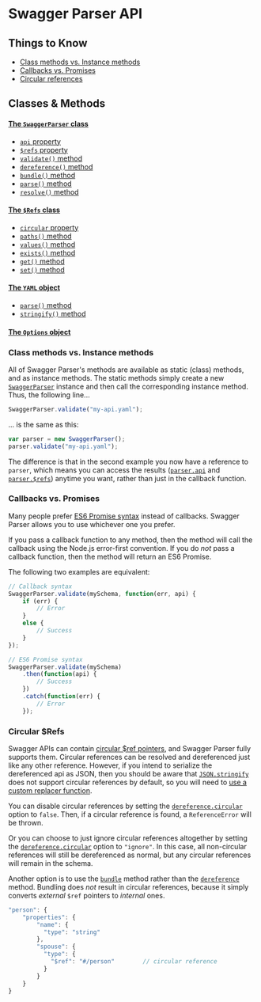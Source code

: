 Swagger Parser API
==========================

Things to Know
---------------------
- [Class methods vs. Instance methods](#class-methods-vs-instance-methods)
- [Callbacks vs. Promises](#callbacks-vs-promises)
- [Circular references](#circular-refs)


Classes & Methods
---------------------

#### [The `SwaggerParser` class](swagger-parser.md)
- [`api` property](swagger-parser.md#api)
- [`$refs` property](swagger-parser.md#refs)
- [`validate()` method](swagger-parser.md#validateapi-options-callback)
- [`dereference()` method](swagger-parser.md#dereferenceapi-options-callback)
- [`bundle()` method](swagger-parser.md#bundleapi-options-callback)
- [`parse()` method](swagger-parser.md#parseapi-options-callback)
- [`resolve()` method](swagger-parser.md#resolveapi-options-callback)

#### [The `$Refs` class](refs.md)
- [`circular` property](refs.md#circular)
- [`paths()` method](refs.md#pathstypes)
- [`values()` method](refs.md#valuestypes)
- [`exists()` method](refs.md#existsref)
- [`get()` method](refs.md#getref-options)
- [`set()` method](refs.md#setref-value-options)

#### [The `YAML` object](yaml.md)
- [`parse()` method](yaml.md#parsetext)
- [`stringify()` method](yaml.md#stringifyvalue)

#### [The `Options` object](options.md)


### Class methods vs. Instance methods
All of Swagger Parser's methods are available as static (class) methods, and as instance methods.  The static methods simply create a new [`SwaggerParser`](swagger-parser.md) instance and then call the corresponding instance method.  Thus, the following line...

```javascript
SwaggerParser.validate("my-api.yaml");
```

... is the same as this:

```javascript
var parser = new SwaggerParser();
parser.validate("my-api.yaml");
```

The difference is that in the second example you now have a reference to `parser`, which means you can access the results ([`parser.api`](swagger-parser.md#api-object) and [`parser.$refs`](swagger-parser.md#refs)) anytime you want, rather than just in the callback function.


### Callbacks vs. Promises
Many people prefer [ES6 Promise syntax](http://javascriptplayground.com/blog/2015/02/promises/) instead of callbacks.  Swagger Parser allows you to use whichever one you prefer.

If you pass a callback function to any method, then the method will call the callback using the Node.js error-first convention.  If you do _not_ pass a callback function, then the method will return an ES6 Promise.

The following two examples are equivalent:

```javascript
// Callback syntax
SwaggerParser.validate(mySchema, function(err, api) {
    if (err) {
        // Error
    }
    else {
        // Success
    }
});
```

```javascript
// ES6 Promise syntax
SwaggerParser.validate(mySchema)
    .then(function(api) {
        // Success
    })
    .catch(function(err) {
        // Error
    });
```


### Circular $Refs
Swagger APIs can contain [circular $ref pointers](https://gist.github.com/JamesMessinger/d18278935fc73e3a0ee1), and Swagger Parser fully supports them. Circular references can be resolved and dereferenced just like any other reference.  However, if you intend to serialize the dereferenced api as JSON, then you should be aware that [`JSON.stringify`](https://developer.mozilla.org/en-US/docs/Web/JavaScript/Reference/Global_Objects/JSON/stringify) does not support circular references by default, so you will need to [use a custom replacer function](https://stackoverflow.com/questions/11616630/json-stringify-avoid-typeerror-converting-circular-structure-to-json).

You can disable circular references by setting the [`dereference.circular`](options.md) option to `false`. Then, if a circular reference is found, a `ReferenceError` will be thrown.

Or you can choose to just ignore circular references altogether by setting the [`dereference.circular`](options.md) option to `"ignore"`.  In this case, all non-circular references will still be dereferenced as normal, but any circular references will remain in the schema.

Another option is to use the [`bundle`](swagger-parser.md#bundleapi-options-callback) method rather than the [`dereference`](swagger-parser.md#dereferenceapi-options-callback) method.  Bundling does _not_ result in circular references, because it simply converts _external_ `$ref` pointers to _internal_ ones.

```javascript
"person": {
    "properties": {
        "name": {
          "type": "string"
        },
        "spouse": {
          "type": {
            "$ref": "#/person"        // circular reference
          }
        }
    }
}
```
